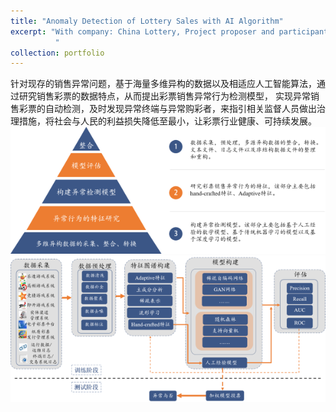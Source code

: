 ```yaml
---
title: "Anomaly Detection of Lottery Sales with AI Algorithm"
excerpt: "With company: China Lottery, Project proposer and participant.
          "
collection: portfolio
---
```


针对现存的销售异常问题，基于海量多维异构的数据以及相适应人工智能算法，通过研究销售彩票的数据特点，从而提出彩票销售异常行为检测模型，
实现异常销售彩票的自动检测，及时发现异常终端与异常购彩者，来指引相关监督人员做出治理措施，将社会与人民的利益损失降低至最小，让彩票行业健康、可持续发展。
<br/><img src='/images/lotteryAnomaly-1.png'>
<br/><img src='/images/lotteryAnomaly-2.png'>
